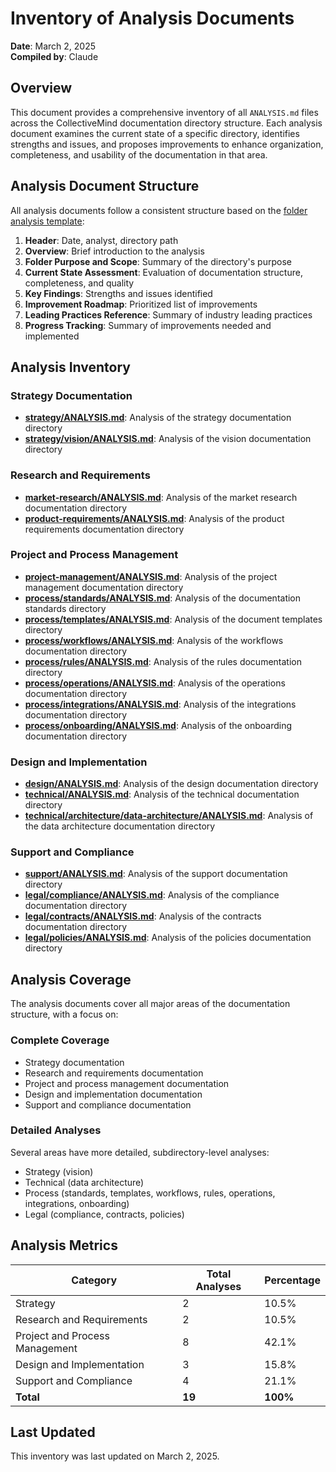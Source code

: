# Inventory of Analysis Documents

**Date**: March 2, 2025  
**Compiled by**: Claude  

## Overview

This document provides a comprehensive inventory of all `ANALYSIS.md` files across the CollectiveMind documentation directory structure. Each analysis document examines the current state of a specific directory, identifies strengths and issues, and proposes improvements to enhance organization, completeness, and usability of the documentation in that area.

## Analysis Document Structure

All analysis documents follow a consistent structure based on the [folder analysis template](./process/templates/folder-analysis-template.md):

1. **Header**: Date, analyst, directory path
2. **Overview**: Brief introduction to the analysis
3. **Folder Purpose and Scope**: Summary of the directory's purpose
4. **Current State Assessment**: Evaluation of documentation structure, completeness, and quality
5. **Key Findings**: Strengths and issues identified
6. **Improvement Roadmap**: Prioritized list of improvements
7. **Leading Practices Reference**: Summary of industry leading practices
8. **Progress Tracking**: Summary of improvements needed and implemented

## Analysis Inventory

### Strategy Documentation
- [**strategy/ANALYSIS.md**](./strategy/ANALYSIS.md): Analysis of the strategy documentation directory
- [**strategy/vision/ANALYSIS.md**](./strategy/vision/ANALYSIS.md): Analysis of the vision documentation directory

### Research and Requirements
- [**market-research/ANALYSIS.md**](./market-research/ANALYSIS.md): Analysis of the market research documentation directory
- [**product-requirements/ANALYSIS.md**](./product-requirements/ANALYSIS.md): Analysis of the product requirements documentation directory

### Project and Process Management
- [**project-management/ANALYSIS.md**](./project-management/ANALYSIS.md): Analysis of the project management documentation directory
- [**process/standards/ANALYSIS.md**](./process/standards/ANALYSIS.md): Analysis of the documentation standards directory
- [**process/templates/ANALYSIS.md**](./process/templates/ANALYSIS.md): Analysis of the document templates directory
- [**process/workflows/ANALYSIS.md**](./process/workflows/ANALYSIS.md): Analysis of the workflows documentation directory
- [**process/rules/ANALYSIS.md**](./process/rules/ANALYSIS.md): Analysis of the rules documentation directory
- [**process/operations/ANALYSIS.md**](./process/operations/ANALYSIS.md): Analysis of the operations documentation directory
- [**process/integrations/ANALYSIS.md**](./process/integrations/ANALYSIS.md): Analysis of the integrations documentation directory
- [**process/onboarding/ANALYSIS.md**](./process/onboarding/ANALYSIS.md): Analysis of the onboarding documentation directory

### Design and Implementation
- [**design/ANALYSIS.md**](./design/ANALYSIS.md): Analysis of the design documentation directory
- [**technical/ANALYSIS.md**](./technical/ANALYSIS.md): Analysis of the technical documentation directory
- [**technical/architecture/data-architecture/ANALYSIS.md**](./technical/architecture/data-architecture/ANALYSIS.md): Analysis of the data architecture documentation directory

### Support and Compliance
- [**support/ANALYSIS.md**](./support/ANALYSIS.md): Analysis of the support documentation directory
- [**legal/compliance/ANALYSIS.md**](./legal/compliance/ANALYSIS.md): Analysis of the compliance documentation directory
- [**legal/contracts/ANALYSIS.md**](./legal/contracts/ANALYSIS.md): Analysis of the contracts documentation directory
- [**legal/policies/ANALYSIS.md**](./legal/policies/ANALYSIS.md): Analysis of the policies documentation directory

## Analysis Coverage

The analysis documents cover all major areas of the documentation structure, with a focus on:

### Complete Coverage
- Strategy documentation
- Research and requirements documentation
- Project and process management documentation
- Design and implementation documentation
- Support and compliance documentation

### Detailed Analyses
Several areas have more detailed, subdirectory-level analyses:
- Strategy (vision)
- Technical (data architecture)
- Process (standards, templates, workflows, rules, operations, integrations, onboarding)
- Legal (compliance, contracts, policies)

## Analysis Metrics

| Category | Total Analyses | Percentage |
|----------|----------------|------------|
| Strategy | 2 | 10.5% |
| Research and Requirements | 2 | 10.5% |
| Project and Process Management | 8 | 42.1% |
| Design and Implementation | 3 | 15.8% |
| Support and Compliance | 4 | 21.1% |
| **Total** | **19** | **100%** |

## Last Updated

This inventory was last updated on March 2, 2025. 